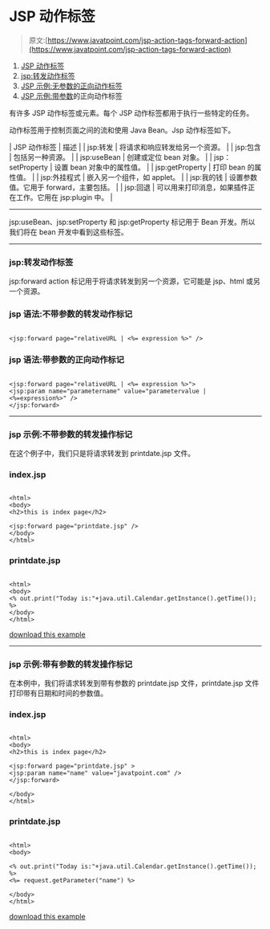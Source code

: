 # JSP 动作标签

> 原文:[https://www.javatpoint.com/jsp-action-tags-forward-action](https://www.javatpoint.com/jsp-action-tags-forward-action)

1.  [JSP 动作标签](#)
2.  [jsp:转发动作标签](#forward)
3.  [JSP 示例:无参数的正向动作标签](#forwardex1)
4.  [JSP 示例:带参数](#forwardex2)的正向动作标签

有许多 JSP 动作标签或元素。每个 JSP 动作标签都用于执行一些特定的任务。

动作标签用于控制页面之间的流和使用 Java Bean。Jsp 动作标签如下。

| JSP 动作标签 | 描述 |
| jsp:转发 | 将请求和响应转发给另一个资源。 |
| jsp:包含 | 包括另一种资源。 |
| jsp:useBean | 创建或定位 bean 对象。 |
| jsp：setProperty | 设置 bean 对象中的属性值。 |
| jsp:getProperty | 打印 bean 的属性值。 |
| jsp:外挂程式 | 嵌入另一个组件，如 applet。 |
| jsp:我的钱 | 设置参数值。它用于 forward，主要包括。 |
| jsp:回退 | 可以用来打印消息，如果插件正在工作。它用在 jsp:plugin 中。 |

* * *

jsp:useBean、jsp:setProperty 和 jsp:getProperty 标记用于 Bean 开发。所以我们将在 bean 开发中看到这些标签。

* * *

### jsp:转发动作标签

jsp:forward action 标记用于将请求转发到另一个资源，它可能是 jsp、html 或另一个资源。

### jsp 语法:不带参数的转发动作标记

```

<jsp:forward page="relativeURL | <%= expression %>" />

```

### jsp 语法:带参数的正向动作标记

```

<jsp:forward page="relativeURL | <%= expression %>">
<jsp:param name="parametername" value="parametervalue | <%=expression%>" />
</jsp:forward>

```

* * *

### jsp 示例:不带参数的转发操作标记

在这个例子中，我们只是将请求转发到 printdate.jsp 文件。

### index.jsp

```

<html>
<body>
<h2>this is index page</h2>

<jsp:forward page="printdate.jsp" />
</body>
</html>

```

### printdate.jsp

```

<html>
<body>
<% out.print("Today is:"+java.util.Calendar.getInstance().getTime()); %>
</body>
</html>

```

[download this example](https://static.javatpoint.com/src/jsp/forwardaction.zip)

* * *

### jsp 示例:带有参数的转发操作标记

在本例中，我们将请求转发到带有参数的 printdate.jsp 文件，printdate.jsp 文件打印带有日期和时间的参数值。

### index.jsp

```

<html>
<body>
<h2>this is index page</h2>

<jsp:forward page="printdate.jsp" >
<jsp:param name="name" value="javatpoint.com" />
</jsp:forward>

</body>
</html>

```

### printdate.jsp

```

<html>
<body>

<% out.print("Today is:"+java.util.Calendar.getInstance().getTime()); %>
<%= request.getParameter("name") %>

</body>
</html>

```

[download this example](https://static.javatpoint.com/src/jsp/forwardaction2.zip)
